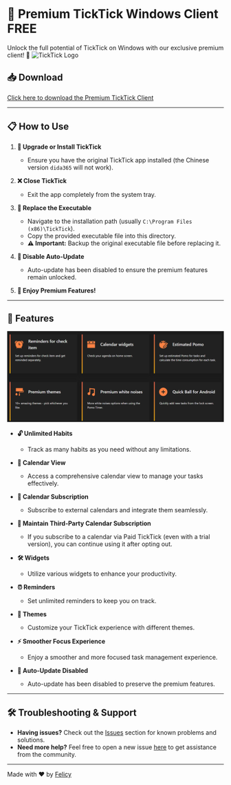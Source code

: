 # 🎉 Premium TickTick Windows Client FREE

Unlock the full potential of TickTick on Windows with our exclusive premium client! 🚀
![TickTick Logo](https://d107mjio2rjf74.cloudfront.net/sites/res/download/common/images@2/intro.png)

## 📥 Download

[Click here to download the Premium TickTick Client](#)

---

## 📋 How to Use

1. **🔄 Upgrade or Install TickTick**
   - Ensure you have the original TickTick app installed (the Chinese version `dida365` will not work).

2. **❌ Close TickTick**
   - Exit the app completely from the system tray.

3. **📂 Replace the Executable**
   - Navigate to the installation path (usually `C:\Program Files (x86)\TickTick`).
   - Copy the provided executable file into this directory.
   - **⚠️ Important:** Backup the original executable file before replacing it.

4. **🛑 Disable Auto-Update**
   - Auto-update has been disabled to ensure the premium features remain unlocked.

5. **🎉 Enjoy Premium Features!**

---

## 🌟 Features
![features](./images/image.png)

- **🔓 Unlimited Habits**
  - Track as many habits as you need without any limitations.


- **📅 Calendar View**
  - Access a comprehensive calendar view to manage your tasks effectively.

- **🔗 Calendar Subscription**
  - Subscribe to external calendars and integrate them seamlessly.

- **🔄 Maintain Third-Party Calendar Subscription**
  - If you subscribe to a calendar via Paid TickTick (even with a trial version), you can continue using it after opting out.

- **🛠️ Widgets**
  - Utilize various widgets to enhance your productivity.

- **⏰ Reminders**
  - Set unlimited reminders to keep you on track.

- **🎨 Themes**
  - Customize your TickTick experience with different themes.

- **⚡ Smoother Focus Experience**
  - Enjoy a smoother and more focused task management experience.

- **🛑 Auto-Update Disabled**
  - Auto-update has been disabled to preserve the premium features.

---

## 🛠️ Troubleshooting & Support

- **Having issues?** Check out the [Issues]() section for known problems and solutions.
- **Need more help?** Feel free to open a new issue [here]() to get assistance from the community.

---

Made with ❤️ by [Felicy](https://github.com/v8g-bug)
